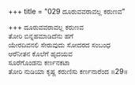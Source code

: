 +++
title = "029 ದೂರುವವರಾವಲ್ಲ ಕರುಣವ"

+++
ದೂರುವವರಾವಲ್ಲ ಕರುಣವ   
ತೋರಿ ಬಿನ್ನಹಮಾಡಿದೆನು ಹಗೆ   
ಯೇರದಿವನಲಿ ಸೇರುವುದು ಸೋದರದ ಸಂಬಂಧ   
ಆರೆನೀತನ ಕೊಲೆಗೆ ಹೃದಯವ   
ಸೂರೆಗೊಂಡನು ಕರ್ಣನಕಟಾ   
ತೋರಿ ನುಡಿಯಾ ಕೃಷ್ಣ ಕರುಣಿಸು ಕರ್ಣನಾರೆಂದ      ॥29॥